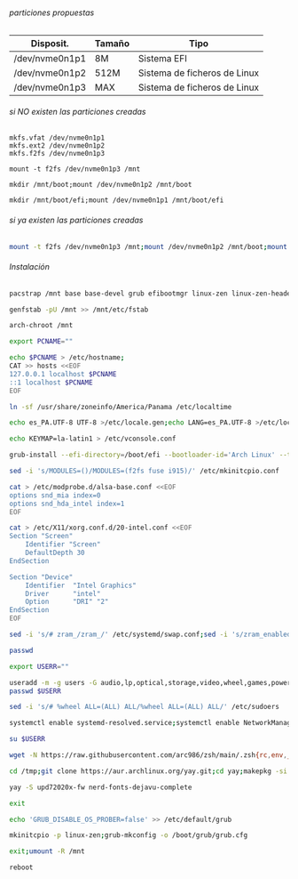 ###### particiones propuestas
|Disposit.|Tamaño|Tipo|
|---|---|---|
|/dev/nvme0n1p1|8M|Sistema EFI|
|/dev/nvme0n1p2|512M|Sistema de ficheros de Linux|
|/dev/nvme0n1p3|MAX|Sistema de ficheros de Linux|

###### si *NO existen* las particiones creadas
```
mkfs.vfat /dev/nvme0n1p1
mkfs.ext2 /dev/nvme0n1p2
mkfs.f2fs /dev/nvme0n1p3
```

```
mount -t f2fs /dev/nvme0n1p3 /mnt
```

```
mkdir /mnt/boot;mount /dev/nvme0n1p2 /mnt/boot
```

```
mkdir /mnt/boot/efi;mount /dev/nvme0n1p1 /mnt/boot/efi
```
###### si *ya existen* las particiones creadas
```bash
mount -t f2fs /dev/nvme0n1p3 /mnt;mount /dev/nvme0n1p2 /mnt/boot;mount /dev/nvme0n1p1 /mnt/boot/efi;rm -Rf /mnt/;ls -Rla /mnt/
```
###### Instalación
```bash
pacstrap /mnt base base-devel grub efibootmgr linux-zen linux-zen-headers linux-firmware intel-ucode networkmanager f2fs-tools fuse pipewire-pulseaudio pipewire-alsa pipewire-jack pipewire bluez sudo zsh wget ntfs-3g openssh systemd-swap htop xf86-input-evdev ufw fzf ttf-dejavu ttf-font-awesome xdg-utils exa xf86-video-intel mesa mesa-libgl vulkan-intel acpi git hunspell-es_pa neovim firefox firefox-i18n-es-mx kitty flatpak virt-manager qemu vde2 ebtables dnsmasq bridge-utils openbsd-netcat dmidecode podman podman-compose yarn stylus go rust nodejs python-virtualenv gnome-control-center gdm gnome-shell gnome-power-manager gnome-menus gnome-screenshot xdg-user-dirs-gtk eog evince gvfs-google gedit gnome-tweaks gnome-color-manager gufw nautilus gnome-keyring gnome-bluetooth xorg-xwayland
```

```bash
genfstab -pU /mnt >> /mnt/etc/fstab
```

```bash
arch-chroot /mnt
```

```bash
export PCNAME=""
```

```bash
echo $PCNAME > /etc/hostname;
CAT >> hosts <<EOF
127.0.0.1 localhost $PCNAME
::1 localhost $PCNAME
EOF
```

```bash
ln -sf /usr/share/zoneinfo/America/Panama /etc/localtime
```

```bash
echo es_PA.UTF-8 UTF-8 >/etc/locale.gen;echo LANG=es_PA.UTF-8 >/etc/locale.conf;echo LANG=es_PA.UTF-8 >>/etc/environment;echo LC_TIME=C >>/etc/environment;echo LC_COLLATE=C >>/etc/environment;locale-gen
```

```bash
echo KEYMAP=la-latin1 > /etc/vconsole.conf
```

```bash
grub-install --efi-directory=/boot/efi --bootloader-id='Arch Linux' --target=x86_64-efi
```

```bash
sed -i 's/MODULES=()/MODULES=(f2fs fuse i915)/' /etc/mkinitcpio.conf
```

```bash
cat > /etc/modprobe.d/alsa-base.conf <<EOF
options snd_mia index=0
options snd_hda_intel index=1
EOF
```

```bash
cat > /etc/X11/xorg.conf.d/20-intel.conf <<EOF 
Section "Screen"
	Identifier "Screen"
	DefaultDepth 30
EndSection

Section "Device"
	Identifier  "Intel Graphics"
	Driver      "intel"
	Option      "DRI" "2"
EndSection
EOF
```

```bash
sed -i 's/# zram_/zram_/' /etc/systemd/swap.conf;sed -i 's/zram_enabled=0/zram_enabled=1/' /etc/systemd/swap.conf
```

```bash
passwd
```

```bash
export USERR=""
```

```bash
useradd -m -g users -G audio,lp,optical,storage,video,wheel,games,power,scanner,kvm,polkitd,libvirt -s /bin/zsh $USERR
passwd $USERR
```

```bash
sed -i 's/# %wheel ALL=(ALL) ALL/%wheel ALL=(ALL) ALL/' /etc/sudoers
```

```bash
systemctl enable systemd-resolved.service;systemctl enable NetworkManager;systemctl enable bluetooth.service;systemctl enable gdm.service;systemctl enable libvirtd.service;systemctl enable ufw.service;systemctl enable systemd-swap.service;systemctl enable upower.service;
```

```bash
su $USERR
```

```bash
wget -N https://raw.githubusercontent.com/arc986/zsh/main/.zsh{rc,env,_history} -P ~/
```

```bash
cd /tmp;git clone https://aur.archlinux.org/yay.git;cd yay;makepkg -si
```
```bash
yay -S upd72020x-fw nerd-fonts-dejavu-complete
```

```bash
exit
```

```bash
echo 'GRUB_DISABLE_OS_PROBER=false' >> /etc/default/grub
```


```bash
mkinitcpio -p linux-zen;grub-mkconfig -o /boot/grub/grub.cfg
```

```bash
exit;umount -R /mnt
```
```bash
reboot
```
